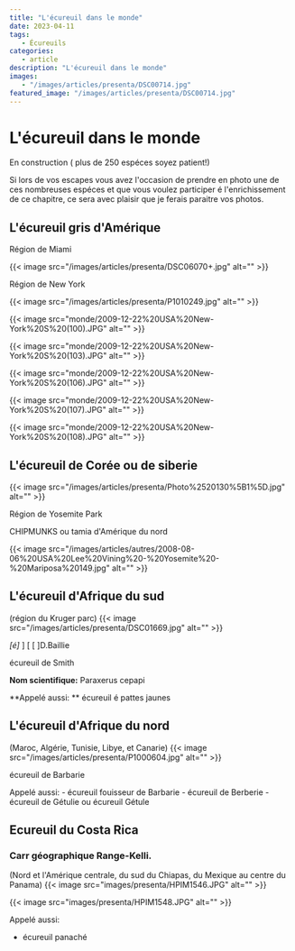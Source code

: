 ```yaml
---
title: "L'écureuil dans le monde"
date: 2023-04-11
tags: 
   - Écureuils
categories:
   - article
description: "L'écureuil dans le monde"
images:
   - "/images/articles/presenta/DSC00714.jpg"
featured_image: "/images/articles/presenta/DSC00714.jpg"
---
```


# L'écureuil dans le monde


En construction ( plus de 250 espéces soyez patient!)

Si lors de vos escapes vous avez l'occasion de prendre en photo une de ces nombreuses espéces et que vous voulez participer é l'enrichissement de ce chapitre, ce sera avec plaisir que je ferais paraitre vos photos.

## L'écureuil gris d'Amérique 

Région de Miami 

{{< image src="/images/articles/presenta/DSC06070+.jpg" alt="" >}} 

Région de New York 

{{< image src="/images/articles/presenta/P1010249.jpg" alt="" >}} 


{{< image src="monde/2009-12-22%20USA%20New-York%20S%20(100).JPG" alt="" >}} 

{{< image src="monde/2009-12-22%20USA%20New-York%20S%20(103).JPG" alt="" >}} 

{{< image src="monde/2009-12-22%20USA%20New-York%20S%20(106).JPG" alt="" >}} 

{{< image src="monde/2009-12-22%20USA%20New-York%20S%20(107).JPG" alt="" >}} 

{{< image src="monde/2009-12-22%20USA%20New-York%20S%20(108).JPG" alt="" >}} 


## L'écureuil de Corée ou de siberie 

{{< image src="/images/articles/presenta/Photo%2520130%5B1%5D.jpg" alt="" >}} 

Région de Yosemite Park 

CHIPMUNKS ou tamia d'Amérique du nord 

{{< image src="/images/articles/autres/2008-08-06%20USA%20Lee%20Vining%20-%20Yosemite%20-%20Mariposa%20149.jpg" alt="" >}} 


## L'écureuil d'Afrique du sud 

(région du Kruger parc) 
{{< image src="/images/articles/presenta/DSC01669.jpg" alt="" >}} 

*[é]* ] [ [ ]D.Baillie 

écureuil de Smith 

**Nom scientifique:** Paraxerus cepapi 

**Appelé aussi: ** écureuil é pattes jaunes   

## L'écureuil d'Afrique du nord 

(Maroc, Algérie, Tunisie, Libye, et Canarie) 
{{< image src="/images/articles/presenta/P1000604.jpg" alt="" >}} 

écureuil de Barbarie 

Appelé aussi: 
    - écureuil fouisseur de Barbarie 
    - écureuil de Berberie 
    - écureuil de Gétulie ou écureuil Gétule 

## Ecureuil du Costa Rica 

### Carr géographique Range-Kelli. 

(Nord et l'Amérique centrale, du sud du Chiapas, du Mexique au centre du Panama) 
{{< image src="images/presenta/HPIM1546.JPG" alt="" >}} 

{{< image src="images/presenta/HPIM1548.JPG" alt="" >}} 



Appelé aussi: 
- écureuil panaché

